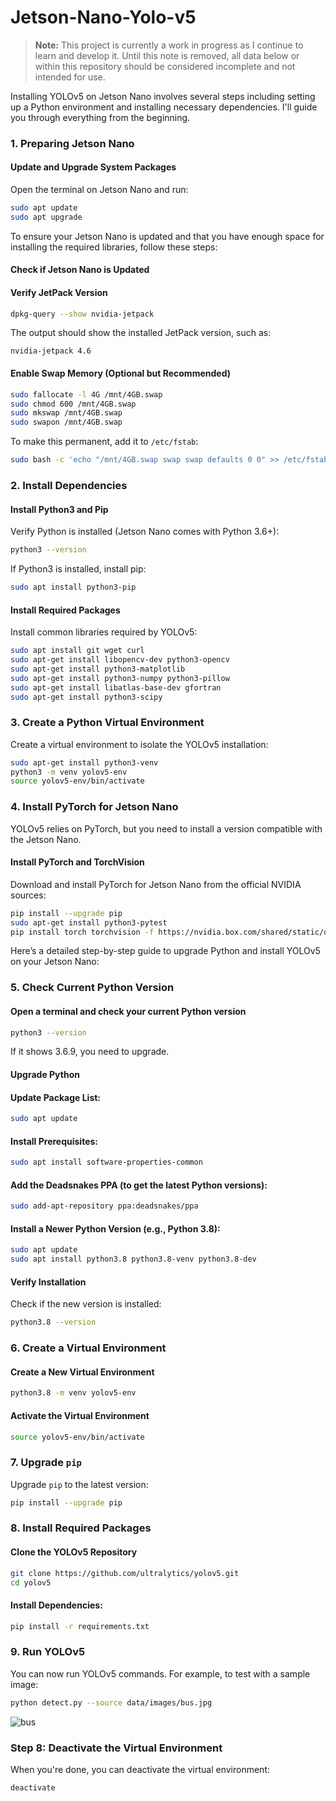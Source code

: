 # Jetson-Nano-Yolo-v5

> **Note:** This project is currently a work in progress as I continue to learn and develop it. Until this note is removed, all data below or within this repository should be considered incomplete and not intended for use.

Installing YOLOv5 on Jetson Nano involves several steps including setting up a Python environment and installing necessary dependencies. I'll guide you through everything from the beginning.

### 1. **Preparing Jetson Nano**

#### **Update and Upgrade System Packages**
Open the terminal on Jetson Nano and run:
```bash
sudo apt update
sudo apt upgrade
```
To ensure your Jetson Nano is updated and that you have enough space for installing the required libraries, follow these steps:

#### **Check if Jetson Nano is Updated**
#### **Verify JetPack Version**
```bash
dpkg-query --show nvidia-jetpack
```
The output should show the installed JetPack version, such as:
```
nvidia-jetpack 4.6
```
#### **Enable Swap Memory (Optional but Recommended)**
```bash
sudo fallocate -l 4G /mnt/4GB.swap
sudo chmod 600 /mnt/4GB.swap
sudo mkswap /mnt/4GB.swap
sudo swapon /mnt/4GB.swap
```
To make this permanent, add it to `/etc/fstab`:
```bash
sudo bash -c 'echo "/mnt/4GB.swap swap swap defaults 0 0" >> /etc/fstab'
```

### 2. **Install Dependencies**
#### **Install Python3 and Pip**
Verify Python is installed (Jetson Nano comes with Python 3.6+):
```bash
python3 --version
```
If Python3 is installed, install pip:
```bash
sudo apt install python3-pip
```

#### **Install Required Packages**
Install common libraries required by YOLOv5:
```bash
sudo apt install git wget curl
sudo apt-get install libopencv-dev python3-opencv
sudo apt-get install python3-matplotlib
sudo apt-get install python3-numpy python3-pillow
sudo apt-get install libatlas-base-dev gfortran
sudo apt-get install python3-scipy
```

### 3. **Create a Python Virtual Environment**
Create a virtual environment to isolate the YOLOv5 installation:
```bash
sudo apt-get install python3-venv
python3 -m venv yolov5-env
source yolov5-env/bin/activate
```

### 4. **Install PyTorch for Jetson Nano**
YOLOv5 relies on PyTorch, but you need to install a version compatible with the Jetson Nano.

#### **Install PyTorch and TorchVision**
Download and install PyTorch for Jetson Nano from the official NVIDIA sources:
```bash
pip install --upgrade pip
sudo apt-get install python3-pytest
pip install torch torchvision -f https://nvidia.box.com/shared/static/oh0jp5w4lf17a3zwi2c74mr4x2l3lg53.whl
```
Here’s a detailed step-by-step guide to upgrade Python and install YOLOv5 on your Jetson Nano:

### 5. **Check Current Python Version**
#### **Open a terminal and check your current Python version**
```bash
python3 --version
```
If it shows 3.6.9, you need to upgrade.

#### Upgrade Python
#### **Update Package List**:
   ```bash
   sudo apt update
   ```
#### **Install Prerequisites**:
   ```bash
   sudo apt install software-properties-common
   ```
#### **Add the Deadsnakes PPA** (to get the latest Python versions):
   ```bash
   sudo add-apt-repository ppa:deadsnakes/ppa
   ```
#### **Install a Newer Python Version** (e.g., Python 3.8):
   ```bash
   sudo apt update
   sudo apt install python3.8 python3.8-venv python3.8-dev
   ```
#### Verify Installation
Check if the new version is installed:
```bash
python3.8 --version
```
### 6. **Create a Virtual Environment**
#### **Create a New Virtual Environment**
   ```bash
   python3.8 -m venv yolov5-env
   ```
#### **Activate the Virtual Environment**
   ```bash
   source yolov5-env/bin/activate
   ```
### 7. **Upgrade `pip`**
Upgrade `pip` to the latest version:
```bash
pip install --upgrade pip
```
### 8. Install Required Packages
#### **Clone the YOLOv5 Repository**
   ```bash
   git clone https://github.com/ultralytics/yolov5.git
   cd yolov5
   ```
#### **Install Dependencies**:
   ```bash
   pip install -r requirements.txt
   ```
### 9. Run YOLOv5
You can now run YOLOv5 commands. For example, to test with a sample image:
```bash
python detect.py --source data/images/bus.jpg
```
![bus](https://github.com/user-attachments/assets/aba2cacc-5077-4cf2-931f-ae5d4f3acfd0)

### Step 8: Deactivate the Virtual Environment
When you're done, you can deactivate the virtual environment:
```bash
deactivate
```


